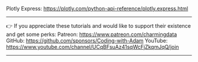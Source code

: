 Plotly Express: https://plotly.com/python-api-reference/plotly.express.html


******************************************************************************
👉 If you appreciate these tutorials and would like to support their existence and get some perks: 
Patreon: https://www.patreon.com/charmingdata
GitHub: https://github.com/sponsors/Coding-with-Adam
YouTube: https://www.youtube.com/channel/UCqBFsuAz41sqWcFjZkqmJqQ/join
******************************************************************************
